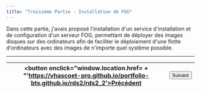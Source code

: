```yaml
---
title: "Troisième Partie - Installation de FOG"
---
```


Dans cette partie, j'avais proposé l'installation d'un service d'installation et de configuration d'un serveur FOG, permettant de déployer des images disques sur des ordinateurs afin de faciliter le déploiement d'une flotte d'ordinateurs avec des images de n'importe quel système possible.

***
|<button onclick="window.location.href= + "'https://vhascoet-pro.github.io/portfolio-bts.github.io/rds2/rds2_2'>Précédent</button>|<button onclick="window.location.href='https://vhascoet-pro.github.io/portfolio-bts.github.io/rds2/rds2_4;">Suivant</button>|
|-|-|